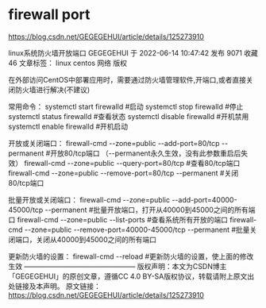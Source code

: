 # firewall port

https://blog.csdn.net/GEGEGEHUI/article/details/125273910

linux系统防火墙开放端口
GEGEGEHUI
于 2022-06-14 10:47:42 发布 9071
收藏 46
文章标签： linux centos 网络
版权

在外部访问CentOS中部署应用时，需要通过防火墙管理软件,开端口,或者直接关闭防火墙进行解决(不建议)

常用命令：
systemctl start firewalld #启动
systemctl stop firewalld #停止
systemctl status firewalld #查看状态
systemctl disable firewalld #开机禁用
systemctl enable firewalld #开机启动

开放或关闭端口：
firewall-cmd --zone=public --add-port=80/tcp --permanent #开放80/tcp端口 （--permanent永久生效，没有此参数重启后失效）
firewall-cmd --zone=public --query-port=80/tcp #查看80/tcp端口
firewall-cmd --zone=public --remove-port=80/tcp --permanent #关闭80/tcp端口

批量开放或关闭端口：
firewall-cmd --zone=public --add-port=40000-45000/tcp --permanent #批量开放端口，打开从40000到45000之间的所有端口
firewall-cmd --zone=public --list-ports #查看系统所有开放的端口
firewall-cmd --zone=public --remove-port=40000-45000/tcp --permanent #批量关闭端口，关闭从40000到45000之间的所有端口

更新防火墙的设置：
firewall-cmd --reload #更新防火墙的设置，使上面的修改生效
————————————————
版权声明：本文为CSDN博主「GEGEGEHUI」的原创文章，遵循CC 4.0 BY-SA版权协议，转载请附上原文出处链接及本声明。
原文链接：https://blog.csdn.net/GEGEGEHUI/article/details/125273910
